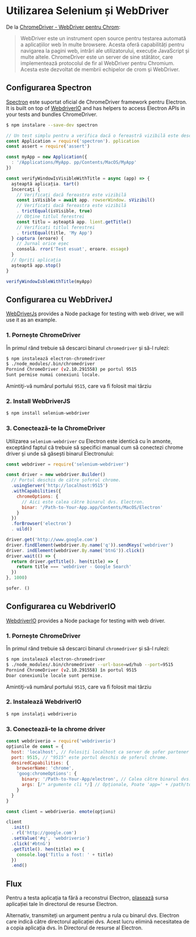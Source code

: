 # Utilizarea Selenium și WebDriver

De la [ChromeDriver - WebDriver pentru Chrom](https://sites.google.com/a/chromium.org/chromedriver/):

> WebDriver este un instrument open source pentru testarea automată a aplicațiilor web în multe browsere. Acesta oferă capabilități pentru navigarea la pagini web, intrări ale utilizatorului, execuție JavaScript și multe altele. ChromeDriver este un server de sine stătător, care implementează protocolul de fir al WebDriver pentru Chromium. Acesta este dezvoltat de membrii echipelor de crom şi WebDriver.

## Configurarea Spectron

[Spectron](https://electronjs.org/spectron) este suportat oficial de ChromeDriver framework pentru Electron. It is built on top of [WebdriverIO](https://webdriver.io/) and has helpers to access Electron APIs in your tests and bundles ChromeDriver.

```sh
$ npm instalare --save-dev spectron
```

```javascript
// Un test simplu pentru a verifica dacă o fereastră vizibilă este deschisă cu un titlu
const Application = require('spectron'). pplication
const assert = require('assert')

const myApp = new Application({
  : '/Applications/MyApp. pp/Contents/MacOS/MyApp'
})

const verifyWindowIsVisibleWithTitle = async (app) => {
  așteaptă aplicația. tart()
  încercaţi {
    // Verificaţi dacă fereastra este vizibilă
    const isVisible = await app. rowserWindow. sVizibil()
    // Verificați dacă fereastra este vizibilă
    . trictEqual(isVisible, true)
    // Obține titlul ferestrei
    const titlu = așteaptă app. lient.getTitle()
    // Verificați titlul ferestrei
    . trictEqual(title, 'My App')
  } captura (eroare) {
    // Jurnal orice eșec
    consolă. rror('Test esuat', eroare. essage)
  }
  // Opriți aplicația
  așteaptă app.stop()
}

verifyWindowIsbleWithTitle(myApp)
```

## Configurarea cu WebDriverJ

[WebDriverJs](https://www.selenium.dev/selenium/docs/api/javascript/index.html) provides a Node package for testing with web driver, we will use it as an example.

### 1. Pornește ChromeDriver

În primul rând trebuie să descarci binarul `chromedriver` și să-l rulezi:

```sh
$ npm instalează electron-chromedriver
$ ./node_modules/.bin/chromedriver
Pornind ChromeDriver (v2.10.291558) pe portul 9515
Sunt permise numai conexiuni locale.
```

Amintiţi-vă numărul portului `9515`, care va fi folosit mai târziu

### 2. Install WebDriverJS

```sh
$ npm install selenium-webdriver
```

### 3. Conectează-te la ChromeDriver

Utilizarea `selenium-webdriver` cu Electron este identică cu în amonte, exceptând faptul că trebuie să specifici manual cum să conectezi chrome driver și unde să găsești binarul Electronului:

```javascript
const webdriver = require('selenium-webdriver')

const driver = new webdriver.Builder()
  // Portul deschis de către șoferul chrome.
  .usingServer('http://localhost:9515')
  .withCapabilities({
    chromeOptions: {
      // Aici este calea către binarul dvs. Electron.
      binar: '/Path-to-Your-App.app/Contents/MacOS/Electron'
    }
  })
  .forBrowser('electron')
  . uild()

driver.get('http://www.google.com')
driver.findElement(webdriver.By.name('q')).sendKeys('webdriver')
driver. indElement(webdriver.By.name('btnG')).click()
driver.wait(() => {
  return driver.getTitle(). hen(title) => {
    return title === 'webdriver - Google Search'
  })
}, 1000)

șofer. ()
```

## Configurarea cu WebdriverIO

[WebdriverIO](https://webdriver.io/) provides a Node package for testing with web driver.

### 1. Pornește ChromeDriver

În primul rând trebuie să descarci binarul `chromedriver` și să-l rulezi:

```sh
$ npm instalează electron-chromedriver
$ ./node_modules/.bin/chromedriver --url-base=wd/hub --port=9515
Pornind ChromeDriver (v2.10.291558) în portul 9515
Doar conexiunile locale sunt permise.
```

Amintiţi-vă numărul portului `9515`, care va fi folosit mai târziu

### 2. Instalează WebdriverIO

```sh
$ npm instalați webdriverio
```

### 3. Conectează-te la chrome driver

```javascript
const webdriverio = require('webdriverio')
opțiunile de const = {
  host: 'localhost', // Folosiți localhost ca server de șofer partener de chrom
  port: 9515, // "9515" este portul deschis de șoferul chrome.
  desiredCapabilities: {
    browserName: 'chrome',
    'goog:chromeOptions': {
      binary: '/Path-to-Your-App/electron', // Calea către binarul dvs. Electron
      args: [/* argumente cli */] // Opționale, Poate 'app=' + /path/to/your/app/
    }
  }
}

const client = webdriverio. emote(opțiuni)

client
  .init()
  . rl('http://google.com')
  .setValue('#q', 'webdriverio')
  .click('#btnG')
  .getTitle(). hen(title) => {
    console.log('Titlu a fost: ' + title)
  })
  .end()
```

## Flux

Pentru a testa aplicația ta fără a reconstrui Electron, [plasează](https://github.com/electron/electron/blob/master/docs/tutorial/application-distribution.md) sursa aplicației tale în directorul de resurse Electron.

Alternativ, transmiteți un argument pentru a rula cu binarul dvs. Electron care indică către directorul aplicației dvs. Acest lucru elimină necesitatea de a copia aplicația dvs. în Directorul de resurse al Electron.
